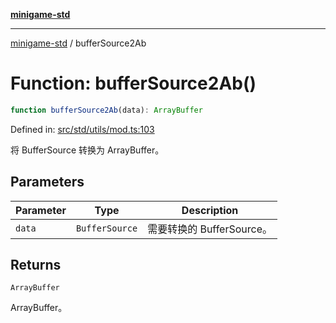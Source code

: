 [**minigame-std**](../README.md)

***

[minigame-std](../README.md) / bufferSource2Ab

# Function: bufferSource2Ab()

```ts
function bufferSource2Ab(data): ArrayBuffer
```

Defined in: [src/std/utils/mod.ts:103](https://github.com/JiangJie/minigame-std/blob/c702c23d8258d9dd96d873df515d0027c84fb302/src/std/utils/mod.ts#L103)

将 BufferSource 转换为 ArrayBuffer。

## Parameters

| Parameter | Type | Description |
| ------ | ------ | ------ |
| `data` | `BufferSource` | 需要转换的 BufferSource。 |

## Returns

`ArrayBuffer`

ArrayBuffer。
